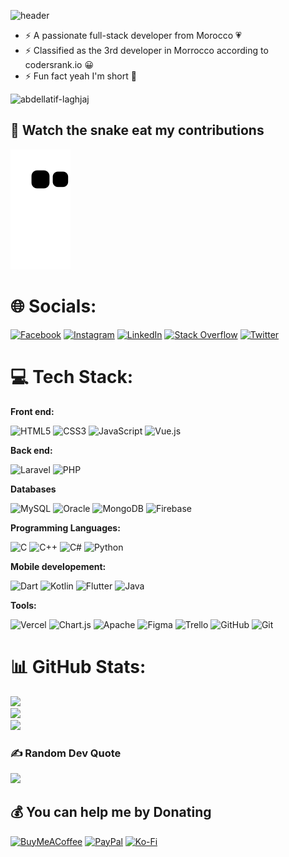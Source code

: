 ![header](https://capsule-render.vercel.app/api?type=waving&color=0077b6&height=300&section=header&text=ABDELLATIF%20LAGHJAJ&fontColor=d3d3d3&fontSize=68&animation=fadeIn&fontAlignY=38&desc=A%20Full-Stack%20Developer%20From%20Morocco&descAlignY=58&descAlign=71)

- ⚡ A passionate full-stack developer from Morocco 💗
- ⚡ Classified as the 3rd developer in Morrocco according to codersrank.io 😀
- ⚡ Fun fact yeah I'm short 🙂

<p align="left"> <img
        src="https://komarev.com/ghpvc/?username=abdellatif-laghjaj&label=Profile%20views&color=red&style=for-the-badge"
        alt="abdellatif-laghjaj" width="200"/> </p>
        
## 🐍 Watch the snake eat my contributions
![snake gif](https://github.com/abdellatif-laghjaj/abdellatif-laghjaj/blob/output/github-contribution-grid-snake.svg)

# 🌐 Socials:

[![Facebook](https://img.shields.io/badge/Facebook-%231877F2.svg?logo=Facebook&logoColor=white)](https://facebook.com/abdelatif.laghjaj) [![Instagram](https://img.shields.io/badge/Instagram-%23E4405F.svg?logo=Instagram&logoColor=white)](https://instagram.com/abdellatif_laghjaj) [![LinkedIn](https://img.shields.io/badge/LinkedIn-%230077B5.svg?logo=linkedin&logoColor=white)](https://linkedin.com/in/abdellatif-laghjaj) [![Stack Overflow](https://img.shields.io/badge/-Stackoverflow-FE7A16?logo=stack-overflow&logoColor=white)](https://stackoverflow.com/users/15170378/abdelatif-laghjaj) [![Twitter](https://img.shields.io/badge/Twitter-%231DA1F2.svg?logo=Twitter&logoColor=white)](https://twitter.com/abdellatif_kira)

# 💻 Tech Stack:

<b><p> Front end: </p></b>

![HTML5](https://img.shields.io/badge/html5-%23E34F26.svg?style=for-the-badge&logo=html5&logoColor=white)
![CSS3](https://img.shields.io/badge/css3-%231572B6.svg?style=for-the-badge&logo=css3&logoColor=white)
![JavaScript](https://img.shields.io/badge/javascript-%23323330.svg?style=for-the-badge&logo=javascript&logoColor=%23F7DF1E)
![Vue.js](https://img.shields.io/badge/vuejs-%2335495e.svg?style=for-the-badge&logo=vuedotjs&logoColor=%234FC08D)

<b><p> Back end: </p></b>

![Laravel](https://img.shields.io/badge/laravel-%23FF2D20.svg?style=for-the-badge&logo=laravel&logoColor=white)
![PHP](https://img.shields.io/badge/php-%23777BB4.svg?style=for-the-badge&logo=php&logoColor=white)

<b><p> Databases </b></b>

![MySQL](https://img.shields.io/badge/mysql-%2300f.svg?style=for-the-badge&logo=mysql&logoColor=white)
![Oracle](https://img.shields.io/badge/Oracle-F80000?style=for-the-badge&logo=oracle&logoColor=white)
![MongoDB](https://img.shields.io/badge/MongoDB-%234ea94b.svg?style=for-the-badge&logo=mongodb&logoColor=white)
![Firebase](https://img.shields.io/badge/firebase-%23039BE5.svg?style=for-the-badge&logo=firebase)

<b><p> Programming Languages: </p></b>

![C](https://img.shields.io/badge/c-%2300599C.svg?style=for-the-badge&logo=c&logoColor=white)
![C++](https://img.shields.io/badge/c++-%2300599C.svg?style=for-the-badge&logo=c%2B%2B&logoColor=white)
![C#](https://img.shields.io/badge/c%23-%23239120.svg?style=for-the-badge&logo=c-sharp&logoColor=white)
![Python](https://img.shields.io/badge/python-3670A0?style=for-the-badge&logo=python&logoColor=ffdd54)

<b><p> Mobile developement: </p></b>

![Dart](https://img.shields.io/badge/dart-%230175C2.svg?style=for-the-badge&logo=dart&logoColor=white)
![Kotlin](https://img.shields.io/badge/kotlin-%230095D5.svg?style=for-the-badge&logo=kotlin&logoColor=white)
![Flutter](https://img.shields.io/badge/Flutter-%2302569B.svg?style=for-the-badge&logo=Flutter&logoColor=white)
![Java](https://img.shields.io/badge/java-%23ED8B00.svg?style=for-the-badge&logo=java&logoColor=white)

<b><p> Tools: </p></b>

![Vercel](https://img.shields.io/badge/vercel-%23000000.svg?style=for-the-badge&logo=vercel&logoColor=white)
![Chart.js](https://img.shields.io/badge/chart.js-F5788D.svg?style=for-the-badge&logo=chart.js&logoColor=white)
![Apache](https://img.shields.io/badge/apache-%23D42029.svg?style=for-the-badge&logo=apache&logoColor=white)
![Figma](https://img.shields.io/badge/figma-%23F24E1E.svg?style=for-the-badge&logo=figma&logoColor=white)
![Trello](https://img.shields.io/badge/Trello-%23026AA7.svg?style=for-the-badge&logo=Trello&logoColor=white)
![GitHub](https://img.shields.io/badge/github-%23121011.svg?style=for-the-badge&logo=github&logoColor=white)
![Git](https://img.shields.io/badge/git-%23F05033.svg?style=for-the-badge&logo=git&logoColor=white)

# 📊 GitHub Stats:

![](https://github-readme-stats.vercel.app/api?username=abdellatif-laghjaj&theme=radical&hide_border=true&include_all_commits=true&count_private=true)<br/>
![](https://github-readme-streak-stats.herokuapp.com/?user=abdellatif-laghjaj&theme=dark&hide_border=true)<br/>
![](https://github-readme-stats.vercel.app/api/top-langs/?username=abdellatif-laghjaj&theme=dark&hide_border=true&langs_count=8&include_all_commits=false&count_private=true&layout=compact)

### ✍️ Random Dev Quote

![](https://quotes-github-readme.vercel.app/api?type=horizontal&theme=radical)

## 💰 You can help me by Donating

[![BuyMeACoffee](https://img.shields.io/badge/Buy%20Me%20a%20Coffee-ffdd00?style=for-the-badge&logo=buy-me-a-coffee&logoColor=black)](https://buymeacoffee.com/abdelatif) [![PayPal](https://img.shields.io/badge/PayPal-00457C?style=for-the-badge&logo=paypal&logoColor=white)](https://paypal.me/abdelatiflaghjaj604) [![Ko-Fi](https://img.shields.io/badge/Ko--fi-F16061?style=for-the-badge&logo=ko-fi&logoColor=white)](https://ko-fi.com/abdellatiflaghjaj)
